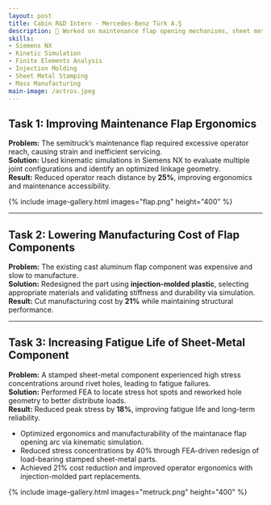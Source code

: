 ```yaml
---
layout: post
title: Cabin R&D Intern - Mercedes-Benz Türk A.Ş
description: 🚛 Worked on maintenance flap opening mechanisms, sheet metal part optimization, and ergonomics of a new-gen EV semitruck
skills: 
- Siemens NX
- Kinetic Simulation
- Finite Elements Analysis
- Injection Molding
- Sheet Metal Stamping
- Mass Manufacturing
main-image: /actros.jpeg
---
```


## Task 1: Improving Maintenance Flap Ergonomics
**Problem:** The semitruck’s maintenance flap required excessive operator reach, causing strain and inefficient servicing.  
**Solution:** Used kinematic simulations in Siemens NX to evaluate multiple joint configurations and identify an optimized linkage geometry.  
**Result:** Reduced operator reach distance by **25%**, improving ergonomics and maintenance accessibility.

{% include image-gallery.html images="flap.png" height="400" %}

---

## Task 2: Lowering Manufacturing Cost of Flap Components
**Problem:** The existing cast aluminum flap component was expensive and slow to manufacture.  
**Solution:** Redesigned the part using **injection-molded plastic**, selecting appropriate materials and validating stiffness and durability via simulation.  
**Result:** Cut manufacturing cost by **21%** while maintaining structural performance.

---

## Task 3: Increasing Fatigue Life of Sheet-Metal Component
**Problem:** A stamped sheet-metal component experienced high stress concentrations around rivet holes, leading to fatigue failures.  
**Solution:** Performed FEA to locate stress hot spots and reworked hole geometry to better distribute loads.  
**Result:** Reduced peak stress by **18%**, improving fatigue life and long-term reliability.

* Optimized ergonomics and manufacturability of the maintanace flap opening arc via kinematic simulation.  
* Reduced stress concentrations by 40% through FEA-driven redesign of load-bearing stamped sheet-metal parts.   
* Achieved 21% cost reduction and improved operator ergonomics with injection-molded part replacements.  

{% include image-gallery.html images="metruck.png" height="400" %}
<br>
